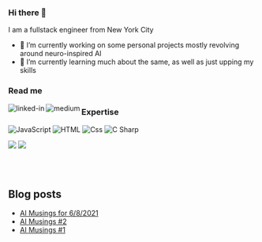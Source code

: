 ### Hi there 👋
I am a fullstack engineer from New York City

- 🔭 I’m currently working on some personal projects mostly revolving around neuro-inspired AI
- 🌱 I’m currently learning much about the same, as well as just upping my skills

### Read me
[<img align="left" alt="linked-in" src="https://img.shields.io/badge/linkedin-%230077B5.svg?&style=for-the-badge&logo=linkedin&logoColor=white" />](https://www.linkedin.com/in/tedsouthard)
[<img align="left" alt="medium" src="https://img.shields.io/badge/medium-%2312100E.svg?&style=for-the-badge&logo=medium&logoColor=white" />](https://medium.com/@BablBrain)

### Expertise
<p>
<img alt="JavaScript" src="https://img.shields.io/badge/JavaScript-F7DF1E?logo=javascript&logoColor=white&style=for-the-badge" />
<img alt="HTML" src="https://img.shields.io/badge/HTML-E34F26?logo=html5&logoColor=white&style=for-the-badge" />
<img alt="Css" src="https://img.shields.io/badge/CSS-1572B6?logo=css3&logoColor=white&style=for-the-badge" />
<img alt="C Sharp" src="https://img.shields.io/badge/C%23-239120?logo=c-sharp&logoColor=white&style=for-the-badge" />
</p>

<img
  src="https://github-readme-stats.vercel.app/api?username=digitalflux&count_private=true&theme=blue-green&custom_title=Ted+Southard's+GitHub+Stats&show_icons=true"
/>
<img src="https://github-readme-stats.vercel.app/api/top-langs/?username=digitalflux&count_private=true" />

<br>
<br>


## Blog posts
<!-- BLOG-POST-LIST:START -->
- [AI Musings for 6/8/2021](https://medium.com/@BablBrain/ai-musings-for-6-8-2021-40875c9af059?source=rss-b9478367f2ea------2)
- [AI Musings #2](https://medium.com/@BablBrain/ai-musings-2-13149aaae36a?source=rss-b9478367f2ea------2)
- [AI Musings #1](https://medium.com/@BablBrain/ai-musings-1-25a74a5e5604?source=rss-b9478367f2ea------2)
<!-- BLOG-POST-LIST:END -->
